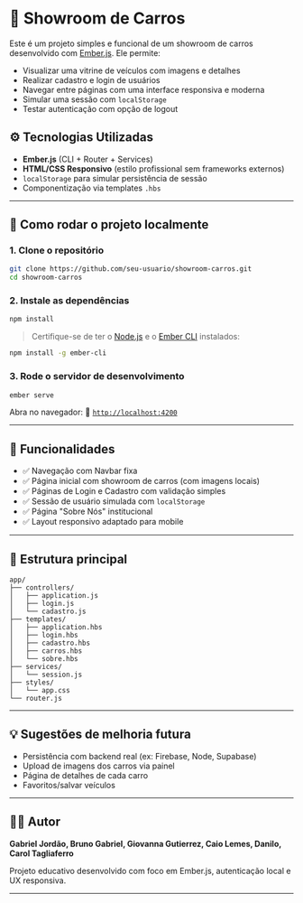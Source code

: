 # 🚗 Showroom de Carros

Este é um projeto simples e funcional de um showroom de carros desenvolvido com [Ember.js](https://emberjs.com/). Ele permite:

- Visualizar uma vitrine de veículos com imagens e detalhes
- Realizar cadastro e login de usuários
- Navegar entre páginas com uma interface responsiva e moderna
- Simular uma sessão com `localStorage`
- Testar autenticação com opção de logout


## ⚙️ Tecnologias Utilizadas

- **Ember.js** (CLI + Router + Services)
- **HTML/CSS Responsivo** (estilo profissional sem frameworks externos)
- `localStorage` para simular persistência de sessão
- Componentização via templates `.hbs`

---

## 🚀 Como rodar o projeto localmente

### 1. Clone o repositório

```bash
git clone https://github.com/seu-usuario/showroom-carros.git
cd showroom-carros
````

### 2. Instale as dependências

```bash
npm install
```

> Certifique-se de ter o [Node.js](https://nodejs.org/) e o [Ember CLI](https://cli.emberjs.com/release/) instalados:

```bash
npm install -g ember-cli
```

### 3. Rode o servidor de desenvolvimento

```bash
ember serve
```

Abra no navegador:
📍 [`http://localhost:4200`](http://localhost:4200)

---

## 👥 Funcionalidades

* ✅ Navegação com Navbar fixa
* ✅ Página inicial com showroom de carros (com imagens locais)
* ✅ Páginas de Login e Cadastro com validação simples
* ✅ Sessão de usuário simulada com `localStorage`
* ✅ Página "Sobre Nós" institucional
* ✅ Layout responsivo adaptado para mobile

---

## 📁 Estrutura principal

```
app/
├── controllers/
│   ├── application.js
│   ├── login.js
│   └── cadastro.js
├── templates/
│   ├── application.hbs
│   ├── login.hbs
│   ├── cadastro.hbs
│   ├── carros.hbs
│   └── sobre.hbs
├── services/
│   └── session.js
├── styles/
│   └── app.css
└── router.js
```

---

## 💡 Sugestões de melhoria futura

* Persistência com backend real (ex: Firebase, Node, Supabase)
* Upload de imagens dos carros via painel
* Página de detalhes de cada carro
* Favoritos/salvar veículos

---

## 🧑‍💻 Autor

**Gabriel Jordão, Bruno Gabriel, Giovanna Gutierrez, Caio Lemes, Danilo, Carol Tagliaferro**

Projeto educativo desenvolvido com foco em Ember.js, autenticação local e UX responsiva.

---
